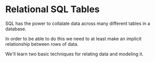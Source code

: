 # Relational SQL Tables

SQL has the power to collalate data across many different tables in a database.

In order to be able to do this we need to at least make an implicit relationship between rows of data.

We'll learn two basic techniques for relating data and modeling it.
